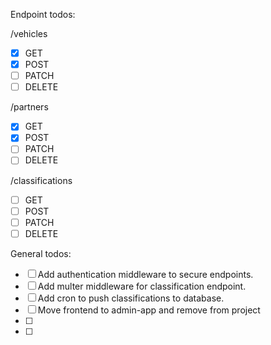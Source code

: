 Endpoint todos:

/vehicles
- [X] GET
- [X] POST
- [ ] PATCH
- [ ] DELETE

/partners
- [X] GET
- [X] POST
- [ ] PATCH
- [ ] DELETE

/classifications
- [ ] GET
- [ ] POST
- [ ] PATCH
- [ ] DELETE

General todos:

- [ ] Add authentication middleware to secure endpoints.
- [ ] Add multer middleware for classification endpoint.
- [ ] Add cron to push classifications to database.
- [ ] Move frontend to admin-app and remove from project
- [ ] 
- [ ] 
